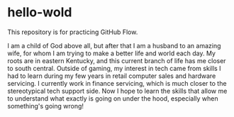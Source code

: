 # hello-wold
This repository is for practicing GitHub Flow.

I am a child of God above all, but after that I am a husband to an amazing wife, for whom I am trying to make a better life and world each day. My roots are in eastern Kentucky, and this current branch of life has me closer to south central. Outside of gaming, my interest in tech came from skills I had to learn during my few years in retail computer sales and hardware servicing. I currently work in finance servicing, which is much closer to the stereotypical tech support side. Now I hope to learn the skills that allow me to understand what exactly is going on under the hood, especially when something's going wrong! 
